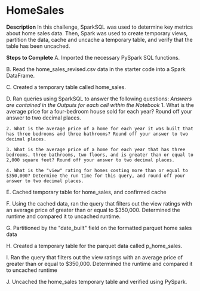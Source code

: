 # HomeSales

**Description**
In this challenge, SparkSQL was used to determine key metrics about home sales data. Then, Spark was used to create temporary views, partition the data, cache and uncache a temporary table, and verify that the table has been uncached.

**Steps to Complete**
A. Imported the necessary PySpark SQL functions.

B. Read the home_sales_revised.csv data in the starter code into a Spark DataFrame.

C. Created a temporary table called home_sales.

D. Ran queries using SparkSQL to answer the following questions:
*Answers are contained in the Outputs for each cell within the Notebook*
    1. What is the average price for a four-bedroom house sold for each year? Round off your answer to two decimal places.
    
    2. What is the average price of a home for each year it was built that has three bedrooms and three bathrooms? Round off your answer to two decimal places.
    
    3. What is the average price of a home for each year that has three bedrooms, three bathrooms, two floors, and is greater than or equal to 2,000 square feet? Round off your answer to two decimal places.
    
    4. What is the "view" rating for homes costing more than or equal to $350,000? Determine the run time for this query, and round off your answer to two decimal places.
    
E. Cached temporary table for home_sales, and confirmed cache

F. Using the cached data, ran the query that filters out the view ratings with an average price of greater than or equal to $350,000. Determined the runtime and compared it to uncached runtime.

G. Partitioned by the "date_built" field on the formatted parquet home sales data

H. Created a temporary table for the parquet data called p_home_sales.

I. Ran the query that filters out the view ratings with an average price of greater than or equal to $350,000. Determined the runtime and compared it to uncached runtime

J. Uncached the home_sales temporary table and verified using PySpark.

